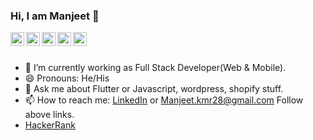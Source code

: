 ### Hi, I am Manjeet 👋



<a href="https://www.manjeet.work/">
  <img align="left" alt="Manjeet's Website" width="22px" src="https://cdn.jsdelivr.net/npm/simple-icons@v3/icons/firefox.svg" />
</a>
<a href="https://www.linkedin.com/in/manjeetkmr18/">
  <img align="left" alt="Manjeet's Linkdein" width="22px" src="https://cdn.jsdelivr.net/npm/simple-icons@v3/icons/linkedin.svg" />
</a>
<!-- <a href="https://github.com/manjeetkmr18">
  <img align="left" alt="Manjeet's Github" width="22px" src="https://cdn.jsdelivr.net/npm/simple-icons@v3/icons/github.svg" />
</a> -->
<a href="https://www.upwork.com/o/profiles/users/~01c15f3e6f7617f5f4/">
  <img align="left" alt="Manjeet's Telegram" width="22px" src="https://cdn.jsdelivr.net/npm/simple-icons@v3/icons/upwork.svg" />
</a>
<a href="https://www.instagram.com/manjeet.kmr18/">
  <img align="left" alt="Manjeet's Instagram" width="22px" src="https://cdn.jsdelivr.net/npm/simple-icons@v3/icons/instagram.svg" />
</a>
<a href=https://www.facebook.com/manjeetkmr9843">
  <img align="left" alt="Manjeet's Facebook" width="22px" src="https://cdn.jsdelivr.net/npm/simple-icons@v3/icons/facebook.svg" />
</a>

<br/>
<br/>

- 🔭 I’m currently working as Full Stack Developer(Web & Mobile).
- 😄 Pronouns: He/His
- 💬 Ask me about Flutter or Javascript, wordpress, shopify stuff.
- 📫 How to reach me: [LinkedIn]( https://www.linkedin.com/in/manjeetkmr18/) or Manjeet.kmr28@gmail.com Follow above links.
- <a href="https://www.hackerrank.com/profile/manjeet_kmr18">HackerRank</a>
